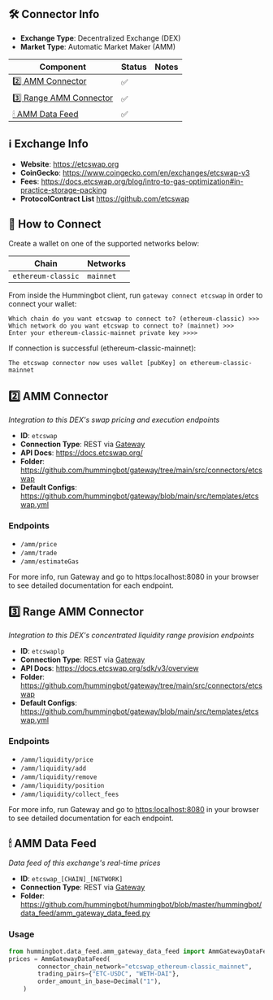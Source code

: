 ## 🛠 Connector Info

- **Exchange Type**: Decentralized Exchange (DEX)
- **Market Type**: Automatic Market Maker (AMM)

| Component | Status | Notes | 
| --------- | ------ | ----- |
| [2️⃣ AMM Connector](#2-amm-connector) | ✅ |
| [3️⃣ Range AMM Connector](#3-range-amm-connector) | ✅ |
| [🕯 AMM Data Feed](#amm-data-feed) | ✅ |

## ℹ️ Exchange Info

- **Website**: <https://etcswap.org>
- **CoinGecko**: <https://www.coingecko.com/en/exchanges/etcswap-v3>
- **Fees**: <https://docs.etcswap.org/blog/intro-to-gas-optimization#in-practice-storage-packing>
- **ProtocolContract List** <https://github.com/etcswap>

## 🔑 How to Connect

Create a wallet on one of the supported networks below:

| Chain | Networks | 
| ----- | -------- |
| `ethereum-classic` | `mainnet`

From inside the Hummingbot client, run `gateway connect etcswap` in order to connect your wallet:

```
Which chain do you want etcswap to connect to? (ethereum-classic) >>> 
Which network do you want etcswap to connect to? (mainnet) >>>
Enter your ethereum-classic-mainnet private key >>>>
```

If connection is successful (ethereum-classic-mainnet):
```
The etcswap connector now uses wallet [pubKey] on ethereum-classic-mainnet
```

## 2️⃣ AMM Connector
*Integration to this DEX's swap pricing and execution endpoints*

- **ID**: `etcswap`
- **Connection Type**: REST via [Gateway](/gateway)
- **API Docs**: <https://docs.etcswap.org/>
- **Folder**: <https://github.com/hummingbot/gateway/tree/main/src/connectors/etcswap>
- **Default Configs**: <https://github.com/hummingbot/gateway/blob/main/src/templates/etcswap.yml>

### Endpoints

- `/amm/price`
- `/amm/trade`
- `/amm/estimateGas`

For more info, run Gateway and go to https:localhost:8080 in your browser to see detailed documentation for each endpoint.

## 3️⃣ Range AMM Connector
*Integration to this DEX's concentrated liquidity range provision endpoints*

- **ID**: `etcswaplp`
- **Connection Type**: REST via [Gateway](/gateway)
- **API Docs**: <https://docs.etcswap.org/sdk/v3/overview>
- **Folder**: <https://github.com/hummingbot/gateway/tree/main/src/connectors/etcswap>
- **Default Configs**: <https://github.com/hummingbot/gateway/blob/main/src/templates/etcswap.yml>

### Endpoints

- `/amm/liquidity/price`
- `/amm/liquidity/add`
- `/amm/liquidity/remove`
- `/amm/liquidity/position`
- `/amm/liquidity/collect_fees`

For more info, run Gateway and go to <https:localhost:8080> in your browser to see detailed documentation for each endpoint.

## 🕯 AMM Data Feed
*Data feed of this exchange's real-time prices*

- **ID**: `etcswap_[CHAIN]_[NETWORK]`
- **Connection Type**: REST via [Gateway](/gateway)
- **Folder**: <https://github.com/hummingbot/hummingbot/blob/master/hummingbot/data_feed/amm_gateway_data_feed.py>

### Usage

```python
from hummingbot.data_feed.amm_gateway_data_feed import AmmGatewayDataFeed
prices = AmmGatewayDataFeed(
        connector_chain_network="etcswap_ethereum-classic_mainnet",
        trading_pairs={"ETC-USDC", "WETH-DAI"},
        order_amount_in_base=Decimal("1"),
    )
```